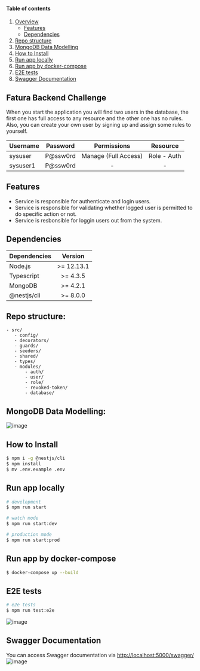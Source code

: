 #### Table of contents

1. [Overview](#fatura-backend-challenge)
   - [Features](#features)
   - [Dependencies](#dependencies)
2. [Repo structure](#repo-structure)
3. [MongoDB Data Modelling](#mongodb-data-modelling)
4. [How to Install](#how-to-install)
5. [Run app locally](#run-app-locally)
6. [Run app by docker-compose](#run-app-by-docker-compose)
7. [E2E tests](#e2e-tests)
8. [Swagger Documentation](#swagger-documentation)

## Fatura Backend Challenge


When you start the application you will find two users in the database, the first one has full access to any resource and the other one has no rules.
Also, you can create your own user by signing up and assign some rules to yourself.

| Username | Password   | Permissions          | Resource   |
| :--------| :--------: | :-----------------:  |:----------:|
| sysuser  | P@ssw0rd   | Manage (Full Access) | Role - Auth|
| sysuser1 | P@ssw0rd   | -                    | -


## Features

- Service is responsible for authenticate and login users.
- Service is responsible for validating whether logged user is permitted to do specific action or not.
- Service is resbonsible for loggin users out from the system.

## Dependencies

| Dependencies |  Version   |
| :----------- | :--------: |
| Node.js      | >= 12.13.1 |
| Typescript   |  >= 4.3.5  |
| MongoDB      |  >= 4.2.1  |
| @nestjs/cli  |  >= 8.0.0  |

## Repo structure:

```
- src/
   - config/
   - decorators/
   - guards/
   - seeders/
   - shared/
   - types/
   - modules/
       - auth/
       - user/
       - role/
       - revoked-token/
       - database/
```

## MongoDB Data Modelling:
![image](https://user-images.githubusercontent.com/32979588/135713111-8bbcc248-8292-496a-96d3-3c084d16309f.png)


## How to Install

```bash
$ npm i -g @nestjs/cli
$ npm install
$ mv .env.example .env
```

## Run app locally

```bash
# development
$ npm run start

# watch mode
$ npm run start:dev

# production mode
$ npm run start:prod
```

## Run app by docker-compose
```bash
$ docker-compose up --build
```

## E2E tests

```bash
# e2e tests
$ npm run test:e2e
```
![image](https://user-images.githubusercontent.com/32979588/135719661-96384d8f-c59c-4c03-bcc7-99c5071bf55a.png)


## Swagger Documentation

You can access Swagger documentation via [http://localhost:5000/swagger/](http://localhost:5000/swagger/)
![image](https://user-images.githubusercontent.com/32979588/135721877-a3a27cbf-887b-4ee1-a42d-7c4133469ec2.png)

